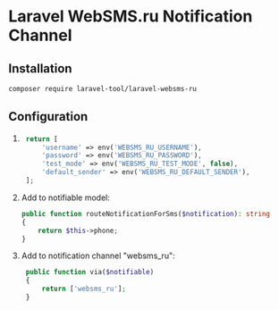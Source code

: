 # Laravel WebSMS.ru Notification Channel
## Installation
```bash
composer require laravel-tool/laravel-websms-ru
```
## Configuration

1. ```php
    return [
        'username' => env('WEBSMS_RU_USERNAME'),
        'password' => env('WEBSMS_RU_PASSWORD'),
        'test_mode' => env('WEBSMS_RU_TEST_MODE', false),
        'default_sender' => env('WEBSMS_RU_DEFAULT_SENDER'),
    ];
    ```
2. Add to notifiable model:
    ```php
    public function routeNotificationForSms($notification): string
    {
        return $this->phone;
    }
    ```
3. Add to notification channel "websms_ru":
   ```php
    public function via($notifiable)
    {
        return ['websms_ru'];
    }
   ```